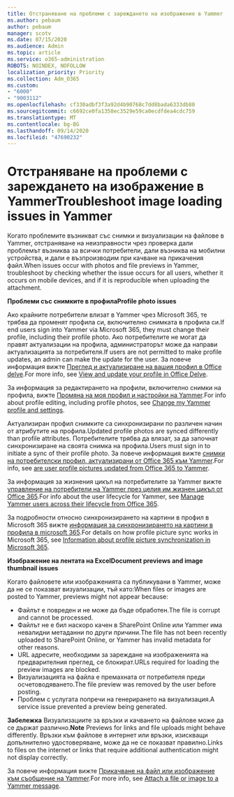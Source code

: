 ```yaml
---
title: Отстраняване на проблеми с зареждането на изображение в Yammer
ms.author: pebaum
author: pebaum
manager: scotv
ms.date: 07/15/2020
ms.audience: Admin
ms.topic: article
ms.service: o365-administration
ROBOTS: NOINDEX, NOFOLLOW
localization_priority: Priority
ms.collection: Adm_O365
ms.custom:
- "6000"
- "9003112"
ms.openlocfilehash: cf330adbf3f3a92d4b90768c7dd8bada6333db80
ms.sourcegitcommit: c6692ce0fa1358ec3529e59ca0ecdfdea4cdc759
ms.translationtype: MT
ms.contentlocale: bg-BG
ms.lasthandoff: 09/14/2020
ms.locfileid: "47690232"
---
```

# <a name="troubleshoot-image-loading-issues-in-yammer"></a><span data-ttu-id="d6617-102">Отстраняване на проблеми с зареждането на изображение в Yammer</span><span class="sxs-lookup"><span data-stu-id="d6617-102">Troubleshoot image loading issues in Yammer</span></span>

<span data-ttu-id="d6617-103">Когато проблемите възникват със снимки и визуализации на файлове в Yammer, отстраняване на неизправности чрез проверка дали проблемът възниква за всички потребители, дали възниква на мобилни устройства, и дали е възпроизводим при качване на прикачения файл.</span><span class="sxs-lookup"><span data-stu-id="d6617-103">When issues occur with photos and file previews in Yammer, troubleshoot by checking whether the issue occurs for all users, whether it occurs on mobile devices, and if it is reproducible when uploading the attachment.</span></span>  

<span data-ttu-id="d6617-104">**Проблеми със снимките в профила**</span><span class="sxs-lookup"><span data-stu-id="d6617-104">**Profile photo issues**</span></span>  

<span data-ttu-id="d6617-105">Ако крайните потребители влизат в Yammer чрез Microsoft 365, те трябва да променят профила си, включително снимката в профила си.</span><span class="sxs-lookup"><span data-stu-id="d6617-105">If end users sign into Yammer via Microsoft 365, they must change their profile, including their profile photo.</span></span> <span data-ttu-id="d6617-106">Ако потребителите не могат да правят актуализации на профила, администраторът може да направи актуализацията за потребителя.</span><span class="sxs-lookup"><span data-stu-id="d6617-106">If users are not permitted to make profile updates, an admin can make the update for the user.</span></span> <span data-ttu-id="d6617-107">За повече информация вижте [Преглед и актуализиране на вашия профил в Office delve](https://support.microsoft.com/office/view-and-update-your-profile-in-office-delve-4e84343b-eedf-45a1-aeb9-8627ccca14ba).</span><span class="sxs-lookup"><span data-stu-id="d6617-107">For more info, see [View and update your profile in Office Delve](https://support.microsoft.com/office/view-and-update-your-profile-in-office-delve-4e84343b-eedf-45a1-aeb9-8627ccca14ba).</span></span>

<span data-ttu-id="d6617-108">За информация за редактирането на профили, включително снимки на профила, вижте [Промяна на моя профил и настройки на Yammer](https://support.microsoft.com/office/classic-yammer-change-my-yammer-profile-and-settings-a3aeca0e-de34-4897-9b59-de6516542851).</span><span class="sxs-lookup"><span data-stu-id="d6617-108">For info about profile editing, including profile photos, see [Change my Yammer profile and settings](https://support.microsoft.com/office/classic-yammer-change-my-yammer-profile-and-settings-a3aeca0e-de34-4897-9b59-de6516542851).</span></span> 

<span data-ttu-id="d6617-109">Актуализиран профил снимките са синхронизирани по различен начин от атрибутите на профила.</span><span class="sxs-lookup"><span data-stu-id="d6617-109">Updated profile photos are synced differently than profile attributes.</span></span> <span data-ttu-id="d6617-110">Потребителите трябва да влязат, за да започнат синхронизиране на своята снимка на профила.</span><span class="sxs-lookup"><span data-stu-id="d6617-110">Users must sign in to initiate a sync of their profile photo.</span></span> <span data-ttu-id="d6617-111">За повече информация вижте [снимки на потребителски профил, актуализирани от Office 365 към Yammer](https://docs.microsoft.com/yammer/manage-yammer-users/manage-users-across-their-lifecycle#q-are-user-profile-pictures-updated-from-office-365-to-yammer).</span><span class="sxs-lookup"><span data-stu-id="d6617-111">For info, see [are user profile pictures updated from Office 365 to Yammer](https://docs.microsoft.com/yammer/manage-yammer-users/manage-users-across-their-lifecycle#q-are-user-profile-pictures-updated-from-office-365-to-yammer).</span></span>

<span data-ttu-id="d6617-112">За информация за жизнения цикъл на потребителите за Yammer вижте [управление на потребители на Yammer през целия им жизнен цикъл от Office 365](https://docs.microsoft.com/yammer/manage-yammer-users/manage-users-across-their-lifecycle).</span><span class="sxs-lookup"><span data-stu-id="d6617-112">For info about the user lifecycle for Yammer, see [Manage Yammer users across their lifecycle from Office 365](https://docs.microsoft.com/yammer/manage-yammer-users/manage-users-across-their-lifecycle).</span></span>  

<span data-ttu-id="d6617-113">За подробности относно синхронизирането на картини в профил в Microsoft 365 вижте [информация за синхронизирането на картини в профила в microsoft 365](https://support.microsoft.com/office/information-about-profile-picture-synchronization-in-microsoft-365-20594d76-d054-4af4-a660-401133e3d48a).</span><span class="sxs-lookup"><span data-stu-id="d6617-113">For details on how profile picture sync works in Microsoft 365, see [Information about profile picture synchronization in Microsoft 365](https://support.microsoft.com/office/information-about-profile-picture-synchronization-in-microsoft-365-20594d76-d054-4af4-a660-401133e3d48a).</span></span>  

<span data-ttu-id="d6617-114">**Изображение на лентата на Excel**</span><span class="sxs-lookup"><span data-stu-id="d6617-114">**Document previews and image thumbnail issues**</span></span>  

<span data-ttu-id="d6617-115">Когато файловете или изображенията са публикувани в Yammer, може да не се показват визуализации, тъй като:</span><span class="sxs-lookup"><span data-stu-id="d6617-115">When files or images are posted to Yammer, previews might not appear because:</span></span> 

- <span data-ttu-id="d6617-116">Файлът е повреден и не може да бъде обработен.</span><span class="sxs-lookup"><span data-stu-id="d6617-116">The file is corrupt and cannot be processed.</span></span>
- <span data-ttu-id="d6617-117">Файлът не е бил наскоро качен в SharePoint Online или Yammer има невалидни метаданни по други причини.</span><span class="sxs-lookup"><span data-stu-id="d6617-117">The file has not been recently uploaded to SharePoint Online, or Yammer has invalid metadata for other reasons.</span></span>
- <span data-ttu-id="d6617-118">URL адресите, необходими за зареждане на изображенията на предварителния преглед, се блокират.</span><span class="sxs-lookup"><span data-stu-id="d6617-118">URLs required for loading the preview images are blocked.</span></span>
- <span data-ttu-id="d6617-119">Визуализацията на файла е премахната от потребителя преди осчетоводяването.</span><span class="sxs-lookup"><span data-stu-id="d6617-119">The file preview was removed by the user before posting.</span></span>
- <span data-ttu-id="d6617-120">Проблем с услугата попречи на генерирането на визуализация.</span><span class="sxs-lookup"><span data-stu-id="d6617-120">A service issue prevented a preview being generated.</span></span>

<span data-ttu-id="d6617-121">**Забележка** Визуализациите за връзки и качването на файлове може да се държат различно.</span><span class="sxs-lookup"><span data-stu-id="d6617-121">**Note** Previews for links and file uploads might behave differently.</span></span> <span data-ttu-id="d6617-122">Връзки към файлове в интернет или връзки, изискващи допълнително удостоверяване, може да не се показват правилно.</span><span class="sxs-lookup"><span data-stu-id="d6617-122">Links to files on the internet or links that require additional authentication might not display correctly.</span></span>

<span data-ttu-id="d6617-123">За повече информация вижте [Прикачване на файл или изображение към съобщение на Yammer](https://support.microsoft.com/office/attach-a-file-or-image-to-a-yammer-message-f576d4d1-ad66-4ce4-9c43-46cf75978dbf).</span><span class="sxs-lookup"><span data-stu-id="d6617-123">For more info, see [Attach a file or image to a Yammer message](https://support.microsoft.com/office/attach-a-file-or-image-to-a-yammer-message-f576d4d1-ad66-4ce4-9c43-46cf75978dbf).</span></span> 